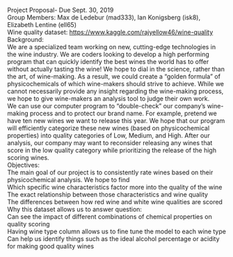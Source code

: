 Project Proposal- Due Sept. 30, 2019 <br>
Group Members: Max de Ledebur (mad333), Ian Konigsberg (isk8), Elizabeth Lentine (ell65) <br>
Wine quality dataset: https://www.kaggle.com/rajyellow46/wine-quality <br>
Background: <br>
We are a specialized team working on new, cutting-edge technologies in the wine industry. We are coders looking to develop a high performing program that can quickly identify the best wines the world has to offer without actually tasting the wine! We hope to dial in the science, rather than the art, of wine-making. As a result, we could create a “golden formula” of physicochemicals of which wine-makers should strive to achieve.  While we cannot necessarily provide any insight regarding the wine-making process, we hope to give wine-makers an analysis tool to judge their own work.  <br>
We can use our computer program to “double-check” our company’s wine-making process and to protect our brand name. For example, pretend we have ten new wines we want to release this year. We hope that our program will efficiently categorize these new wines (based on physicochemical properties) into quality categories of Low, Medium, and High. After our analysis, our company may want to reconsider releasing any wines that score in the low quality category while prioritizing the release of the high scoring wines. <br>
Objectives: <br>
The main goal of our project is to consistently rate wines based on their physicochemical analysis. We hope to find <br>
Which specific wine characteristics factor more into the quality of the wine <br>
The exact relationship between those characteristics and wine quality <br>
The differences between how red wine and white wine qualities are scored <br>
Why this dataset allows us to answer question: <br>
Can see the impact of different combinations of chemical properties on quality scoring <br>
Having wine type column allows us to fine tune the model to each wine type <br>
Can help us identify things such as the ideal alcohol percentage or acidity for making good quality wines <br>
